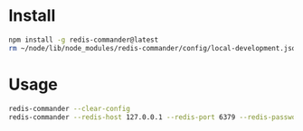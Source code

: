 Install
=====
```sh
npm install -g redis-commander@latest
rm ~/node/lib/node_modules/redis-commander/config/local-development.json
```

Usage
=====
```sh
redis-commander --clear-config
redis-commander --redis-host 127.0.0.1 --redis-port 6379 --redis-password "xxxx" --noload --nosave --port 8088
```
